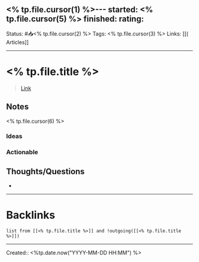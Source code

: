 <% tp.file.cursor(1) %>---
started: <% tp.file.cursor(5) %>
finished:
rating: 
---
Status: #📥<% tp.file.cursor(2) %>
Tags: <% tp.file.cursor(3) %>
Links: [[( Articles]]
___
# <% tp.file.title %>
> [Link](<% tp.file.cursor(4) %>)
## Notes
<% tp.file.cursor(6) %>
### Ideas
### Actionable
## Thoughts/Questions
- 
___
# Backlinks
```dataview
list from [[<% tp.file.title %>]] and !outgoing([[<% tp.file.title %>]])
```
___

Created:: <%tp.date.now("YYYY-MM-DD HH:MM") %>